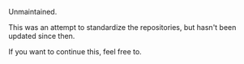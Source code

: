 Unmaintained.

This was an attempt to standardize the repositories, but hasn't been
updated since then.

If you want to continue this, feel free to.
